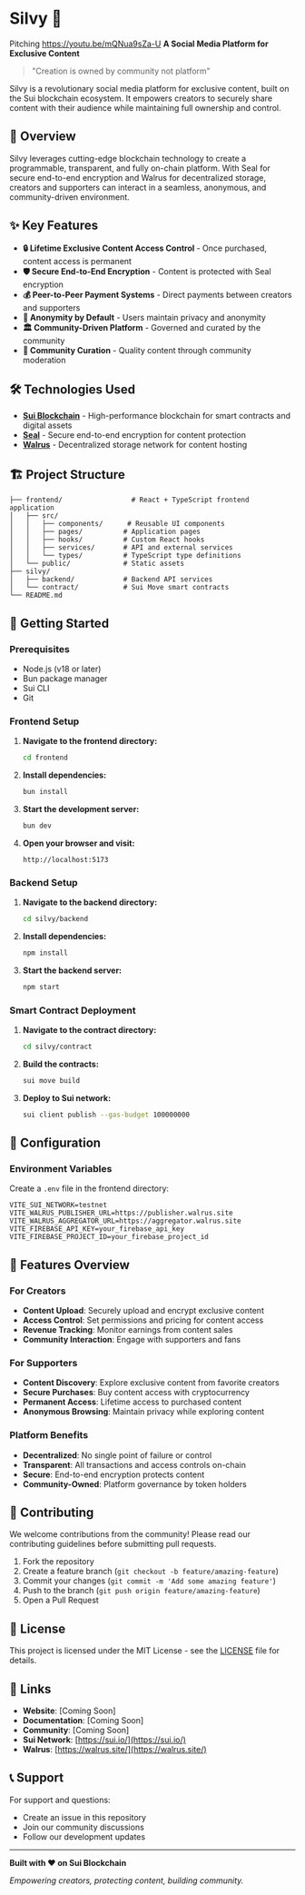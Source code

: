 # Silvy 🌊

Pitching https://youtu.be/mQNua9sZa-U
**A Social Media Platform for Exclusive Content**

> "Creation is owned by community not platform"

Silvy is a revolutionary social media platform for exclusive content, built on the Sui blockchain ecosystem. It empowers creators to securely share content with their audience while maintaining full ownership and control.

## 🌟 Overview

Silvy leverages cutting-edge blockchain technology to create a programmable, transparent, and fully on-chain platform. With Seal for secure end-to-end encryption and Walrus for decentralized storage, creators and supporters can interact in a seamless, anonymous, and community-driven environment.

## ✨ Key Features

- **🔒 Lifetime Exclusive Content Access Control** - Once purchased, content access is permanent
- **🛡️ Secure End-to-End Encryption** - Content is protected with Seal encryption
- **💰 Peer-to-Peer Payment Systems** - Direct payments between creators and supporters
- **👤 Anonymity by Default** - Users maintain privacy and anonymity
- **🏛️ Community-Driven Platform** - Governed and curated by the community
- **📝 Community Curation** - Quality content through community moderation

## 🛠️ Technologies Used

- **[Sui Blockchain](https://sui.io/)** - High-performance blockchain for smart contracts and digital assets
- **[Seal](https://docs.sui.io/standards/cryptography/sealing)** - Secure end-to-end encryption for content protection
- **[Walrus](https://walrus.site/)** - Decentralized storage network for content hosting

## 🏗️ Project Structure

```
├── frontend/                 # React + TypeScript frontend application
│   ├── src/
│   │   ├── components/      # Reusable UI components
│   │   ├── pages/          # Application pages
│   │   ├── hooks/          # Custom React hooks
│   │   ├── services/       # API and external services
│   │   └── types/          # TypeScript type definitions
│   └── public/             # Static assets
├── silvy/
│   ├── backend/            # Backend API services
│   └── contract/           # Sui Move smart contracts
└── README.md
```

## 🚀 Getting Started

### Prerequisites

- Node.js (v18 or later)
- Bun package manager
- Sui CLI
- Git

### Frontend Setup

1. **Navigate to the frontend directory:**
   ```bash
   cd frontend
   ```

2. **Install dependencies:**
   ```bash
   bun install
   ```

3. **Start the development server:**
   ```bash
   bun dev
   ```

4. **Open your browser and visit:**
   ```
   http://localhost:5173
   ```

### Backend Setup

1. **Navigate to the backend directory:**
   ```bash
   cd silvy/backend
   ```

2. **Install dependencies:**
   ```bash
   npm install
   ```

3. **Start the backend server:**
   ```bash
   npm start
   ```

### Smart Contract Deployment

1. **Navigate to the contract directory:**
   ```bash
   cd silvy/contract
   ```

2. **Build the contracts:**
   ```bash
   sui move build
   ```

3. **Deploy to Sui network:**
   ```bash
   sui client publish --gas-budget 100000000
   ```

## 🔧 Configuration

### Environment Variables

Create a `.env` file in the frontend directory:

```env
VITE_SUI_NETWORK=testnet
VITE_WALRUS_PUBLISHER_URL=https://publisher.walrus.site
VITE_WALRUS_AGGREGATOR_URL=https://aggregator.walrus.site
VITE_FIREBASE_API_KEY=your_firebase_api_key
VITE_FIREBASE_PROJECT_ID=your_firebase_project_id
```

## 📱 Features Overview

### For Creators
- **Content Upload**: Securely upload and encrypt exclusive content
- **Access Control**: Set permissions and pricing for content access
- **Revenue Tracking**: Monitor earnings from content sales
- **Community Interaction**: Engage with supporters and fans

### For Supporters
- **Content Discovery**: Explore exclusive content from favorite creators
- **Secure Purchases**: Buy content access with cryptocurrency
- **Permanent Access**: Lifetime access to purchased content
- **Anonymous Browsing**: Maintain privacy while exploring content

### Platform Benefits
- **Decentralized**: No single point of failure or control
- **Transparent**: All transactions and access controls on-chain
- **Secure**: End-to-end encryption protects content
- **Community-Owned**: Platform governance by token holders

## 🤝 Contributing

We welcome contributions from the community! Please read our contributing guidelines before submitting pull requests.

1. Fork the repository
2. Create a feature branch (`git checkout -b feature/amazing-feature`)
3. Commit your changes (`git commit -m 'Add some amazing feature'`)
4. Push to the branch (`git push origin feature/amazing-feature`)
5. Open a Pull Request

## 📄 License

This project is licensed under the MIT License - see the [LICENSE](LICENSE) file for details.

## 🔗 Links

- **Website**: [Coming Soon]
- **Documentation**: [Coming Soon]
- **Community**: [Coming Soon]
- **Sui Network**: [https://sui.io/](https://sui.io/)
- **Walrus**: [https://walrus.site/](https://walrus.site/)

## 📞 Support

For support and questions:
- Create an issue in this repository
- Join our community discussions
- Follow our development updates

---

**Built with ❤️ on Sui Blockchain**

*Empowering creators, protecting content, building community.*
